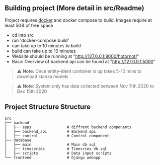 ## Building project (More detail in src/Readme)
Project requires [docker](https://www.docker.com/) and docker compose to build. Images require at least 5GB of free space

* cd into src
* run 'docker-compose build'
* can take up to 10 minutes to build
* build can take up to 10 minutes
* Website should be running at "http://127.0.0.1:8000/hotornot/"
* Basic Overview of backend api can be found at "http://127.0.0.1:5000"

> :warning: **Note**: Once entity-ident container is up takes 5-10 mins to download stanza models

> :warning: **Note**: System only has data collected between Nov 11th 2020 to Dec 15th 2020

## Project Structure Structure

    src
    ├── backend 
    │   ├── apps                # diffrent backend components 
    │   ├── backend_api         # Backend api 
    │   ├── control             # Control component 
    ├── database   
    │   ├── main                # Main db sql
    │   ├── timeseries          # Timesries db sql
    │   ├── scripts             # Data input scripts
    └── frontend                # Django webapp
    